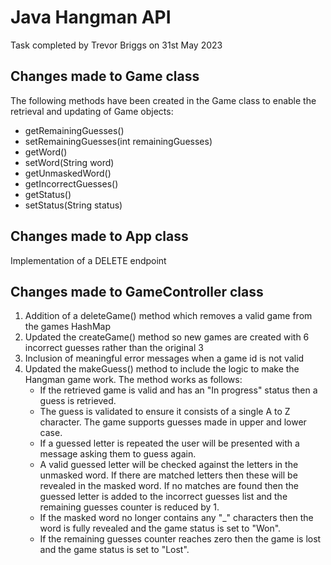# Java Hangman API 

Task completed by Trevor Briggs on 31st May 2023


## Changes made to Game class

The following methods have been created in the Game class to enable the retrieval and updating of Game objects:
- getRemainingGuesses()
- setRemainingGuesses(int remainingGuesses)
- getWord()
- setWord(String word)
- getUnmaskedWord()
- getIncorrectGuesses()
- getStatus()
- setStatus(String status)

## Changes made to App class

Implementation of a DELETE endpoint

## Changes made to GameController class
1. Addition of a deleteGame() method which removes a valid game from the games HashMap
2. Updated the createGame() method so new games are created with 6 incorrect guesses rather than the original 3
3. Inclusion of meaningful error messages when a game id is not valid
4. Updated the makeGuess() method to include the logic to make the Hangman game work.  The method works as follows:
    - If the retrieved game is valid and has an "In progress" status then a guess is retrieved.
    - The guess is validated to ensure it consists of a single A to Z character.  The game supports guesses made in upper and lower case.
    - If a guessed letter is repeated the user will be presented with a message asking them to guess again.
    - A valid guessed letter will be checked against the letters in the unmasked word.  If there are matched letters then these will be revealed in the masked word.  If no matches are found then the guessed letter is added to the incorrect guesses list and the remaining guesses counter is reduced by 1.
    - If the masked word no longer contains any "_" characters then the word is fully revealed and the game status is set to "Won".
    - If the remaining guesses counter reaches zero then the game is lost and the game status is set to "Lost".
